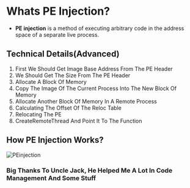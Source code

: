 # Whats  PE Injection?
- **PE injection** is a method of executing arbitrary code in the address space of a separate live process.
## Technical Details(Advanced)
1) First We Should Get Image Base Address From The PE Header
2) We Should Get The Size From The PE Header
3) Allocate A Block Of Memory
4) Copy The Image Of The Current Process Into The New Block Of Memory
5) Allocate Another Block Of Memory In A Remote Process
6) Calculating The Offset Of The Reloc Table
7) Relocating The PE
8) CreateRemoteThread And Point It To The Function
## How PE Injection Works?
![PEinjection](https://user-images.githubusercontent.com/107004485/184161972-3116df4b-2a48-4cc4-ae4c-c63c73599531.gif)
### Big Thanks To Uncle Jack, He Helped Me A Lot In Code Management And Some Stuff

